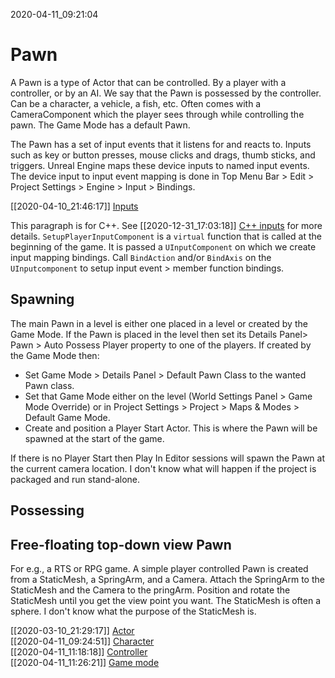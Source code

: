 2020-04-11_09:21:04

# Pawn

A Pawn is a type of Actor that can be controlled.
By a player with a controller, or by an AI.
We say that the Pawn is possessed by the controller.
Can be a character, a vehicle, a fish, etc.
Often comes with a CameraComponent which the player sees through while controlling the pawn.
The Game Mode has a default Pawn.

The Pawn has a set of input events that it listens for and reacts to.
Inputs such as key or button presses, mouse clicks and drags, thumb sticks, and triggers.
Unreal Engine maps these device inputs to named input events.
The device input to input event mapping is done in Top Menu Bar > Edit > Project Settings > Engine > Input > Bindings.

[[2020-04-10_21:46:17]] [Inputs](./Inputs.md)  

This paragraph is for C++.
See [[2020-12-31_17:03:18]] [C++ inputs](./C++%20inputs.md) for more details.
`SetupPlayerInputComponent` is a `virtual` function that is called at the beginning of the game.
It is passed a `UInputComponent` on which we create input mapping bindings.
Call `BindAction` and/or `BindAxis` on the `UInputcomponent` to setup input event > member function bindings.

## Spawning
The main Pawn in a level is either one placed in a level or created by the Game Mode.
If the Pawn is placed in the level then set its Details Panel> Pawn > Auto Possess Player property to one of the players.
If created by the Game Mode then:
- Set Game Mode > Details Panel > Default Pawn Class to the wanted Pawn class.
- Set that Game Mode either on the level (World Settings Panel > Game Mode Override) or in Project Settings > Project > Maps & Modes > Default Game Mode.
- Create and position a Player Start Actor. This is where the Pawn will be spawned at the start of the game.

If there is no Player Start then Play In Editor sessions will spawn the Pawn at the current camera location.
I don't know what will happen if the project is packaged and run stand-alone.

## Possessing

## Free-floating top-down view Pawn

For e.g., a RTS or RPG game.
A simple player controlled Pawn is created from a StaticMesh, a SpringArm, and a Camera.
Attach the SpringArm to the StaticMesh and the Camera to the pringArm.
Position and rotate the StaticMesh until you get the view point you want.
The StaticMesh is often a sphere.
I don't know what the purpose of the StaticMesh is.



[[2020-03-10_21:29:17]] [Actor](Actor.md)  
[[2020-04-11_09:24:51]] [Character](./Character.md)  
[[2020-04-11_11:18:18]] [Controller](./Controller.md)  
[[2020-04-11_11:26:21]] [Game mode](./Game%20mode.md)  
